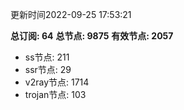 更新时间2022-09-25 17:53:21

**总订阅: 64**
**总节点: 9875**
**有效节点: 2057**
- ss节点: 211
- ssr节点: 29
- v2ray节点: 1714
- trojan节点: 103
